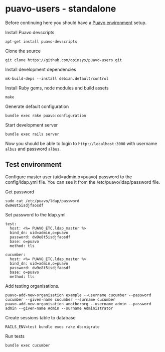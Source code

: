 # puavo-users - standalone

Before continuing here you should have a [Puavo environment](https://github.com/opinsys/puavo-standalone) setup.

Install Puavo devscripts

    apt-get install puavo-devscripts

Clone the source

    git clone https://github.com/opinsys/puavo-users.git

Install development dependencies

    mk-build-deps --install debian.default/control
    
Install Ruby gems, node modules and build assets

    make

Generate default configuration

    bundle exec rake puavo:configuration

Start development server

    bundle exec rails server

Now you should be able to login to `http://localhost:3000` with username `albus` and password `albus`.

## Test environment

Configure master user (uid=admin,o=puavo) password to the config/ldap.yml file. You can see it from the /etc/puavo/ldap/password file.

Get password

    sudo cat /etc/puavo/ldap/password
    dw9e8t5isdjfaosdf

Set password to the ldap.yml

    test:
      host: <%= PUAVO_ETC.ldap_master %>
      bind_dn: uid=admin,o=puavo
      password: dw9e8t5isdjfaosdf
      base: o=puavo
      method: tls

    cucumber:
      host: <%= PUAVO_ETC.ldap_master %>
      bind_dn: uid=admin,o=puavo
      password: dw9e8t5isdjfaosdf
      base: o=puavo
      method: tls

Add testing organisations.

    puavo-add-new-organisation example --username cucumber --password cucumber --given-name cucumber --surname cucumber
    puavo-add-new-organisation anotherorg --username admin --password admin --given-name Admin --surname Administrator

Create sessions table to database

    RAILS_ENV=test bundle exec rake db:migrate

Run tests

    bundle exec cucumber
